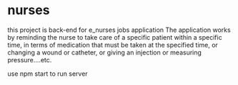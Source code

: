 # nurses

this project is back-end for e_nurses jobs application 
The application works by reminding the nurse to take care of a specific patient within a specific time,
in terms of medication that must be taken at the specified time, or changing a wound or catheter, or giving an injection or measuring pressure....etc.

use npm start to run server 

